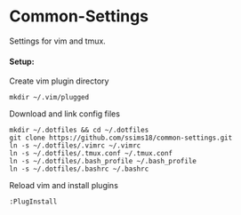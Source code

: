 # Common-Settings
Settings for vim and tmux.

#### Setup:

Create vim plugin directory
```
mkdir ~/.vim/plugged
```

Download and link config files
```
mkdir ~/.dotfiles && cd ~/.dotfiles 
git clone https://github.com/ssims18/common-settings.git
ln -s ~/.dotfiles/.vimrc ~/.vimrc
ln -s ~/.dotfiles/.tmux.conf ~/.tmux.conf
ln -s ~/.dotfiles/.bash_profile ~/.bash_profile
ln -s ~/.dotfiles/.bashrc ~/.bashrc
```
Reload vim and install plugins
```
:PlugInstall
```
